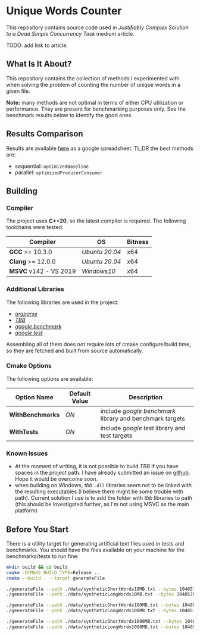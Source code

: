 # Unique Words Counter

This repository contains source code used in *Justifiably Complex Solution to a Dead Simple Concurrency Task* medium article.

TODO: add link to article.

## What Is It About?

This repository contains the collection of methods I experimented with when solving the problem of counting the number of unique words in a given file.

**Note:** many methods are not optimal in terms of either CPU utilization or performance. They are present for benchmarking purposes only. See the benchmark results below to identify the good ones.

## Results Comparison

Results are available [here](https://docs.google.com/spreadsheets/d/1cbxx_Zyy3WhucziH8Ee9Z37aHlS066uxVmp7MewoVBA/edit?usp=sharing) as a google spreadsheet. TL;DR the best methods are:
* sequential: ```optimizedBaseline```
* parallel: ```optimizedProducerConsumer```

## Building

### Compiler

The project uses **C++20**, so the latest compiler is required. The following toolchains were tested:

| Compiler | OS | Bitness |
| - | - | - |
| **GCC** >= 10.3.0 | *Ubuntu 20.04* | x64 |
| **Clang** >= 12.0.0 | *Ubuntu 20.04* | x64 |
| **MSVC** v142 - VS 2019 | *Windows10* | x64 |

### Additional Libraries

The following libraries are used in the project:

* [*argparse*](https://github.com/p-ranav/argparse)
* [*TBB*](https://github.com/oneapi-src/oneTBB)
* [*google benchmark*](https://github.com/google/benchmark)
* [*google test*](https://github.com/google/googletest)

Assembling all of them does not require lots of cmake configure/build time, so they are fetched and built from source automatically.

### Cmake Options

The following options are available:

| Option Name | Default Value | Description |
|-----|--------|------|
| **WithBenchmarks** | *ON* | include *google benchmark* library and benchmark targets |
| **WithTests** | *ON* | include *google test* library and test targets |

### Known Issues

* At the moment of writing, it is not possible to build *TBB* if you have spaces in the project path. I have already submitted an issue on [github](https://github.com/oneapi-src/oneTBB/issues/531). Hope it would be overcome soon.
* when building on Windows, *tbb* ```.dll``` libraries seem not to be linked with the resulting executables (I believe there might be some trouble with path). Current solution I use is to add the folder with *tbb* libraries to path (this should be investigated further, as I'm not using MSVC as the main platform)

## Before You Start

There is a utility target for generating artificial text files used in tests and benchmarks. You should have the files available on your machine for the benchmarks/tests to run fine:

```bash
mkdir build && cd build
cmake -DCMAKE_BUILD_TYPE=Release ..
cmake --build . --target generateFile

./generateFile --path ./data/syntheticShortWords10MB.txt --bytes 10485760 --words-size-mean 5 --words-size-stddev 2 --seed 10
./generateFile --path ./data/syntheticLongWords10MB.txt --bytes 10485760 --words-size-mean 15 --words-size-stddev 5 --seed 10

./generateFile --path ./data/syntheticShortWords100MB.txt --bytes 104857600 --words-size-mean 5 --words-size-stddev 2 --seed 100
./generateFile --path ./data/syntheticLongWords100MB.txt --bytes 104857600 --words-size-mean 15 --words-size-stddev 5 --seed 100

./generateFile --path ./data/syntheticShortWords1000MB.txt --bytes 1048576000 --words-size-mean 5 --words-size-stddev 2 --seed 1000
./generateFile --path ./data/syntheticLongWords1000MB.txt --bytes 1048576000 --words-size-mean 15 --words-size-stddev 5 --seed 1000
```
